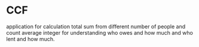 # CCF
application for calculation total sum from different number of people and count average integer for understanding 
who owes and how much and who lent and how much.
